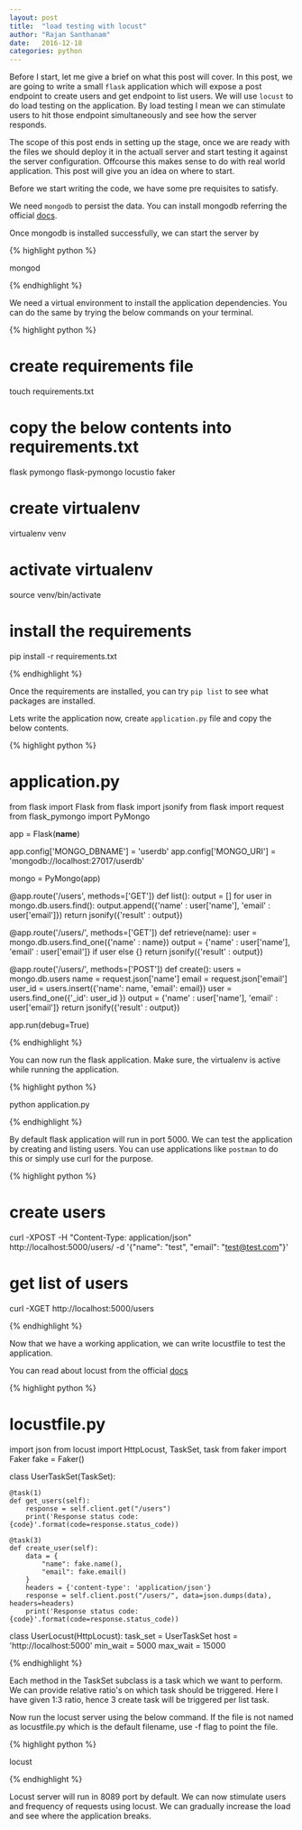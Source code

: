 ```yaml
---
layout: post
title:  "load testing with locust"
author: "Rajan Santhanam"
date:   2016-12-18
categories: python
---
```

Before I start, let me give a brief on what this post will cover. In this post, we are going to write a small `flask` application
which will expose a post endpoint to create users and get endpoint to list users. We will use `locust` to do load testing on the application. By load testing I mean we can stimulate users to hit those endpoint simultaneously and see how the server responds.

The scope of this post ends in setting up the stage, once we are ready with the files we should deploy it in the actuall server and start testing it against the server configuration. Offcourse this makes sense to do with real world application. This post will give you an idea on where to start.

Before we start writing the code, we have some pre requisites to satisfy.

We need `mongodb` to persist the data. You can install mongodb referring the official [docs][mongo-docs].

Once mongodb is installed successfully, we can start the server by

{% highlight python %}

mongod

{% endhighlight %}

We need a virtual environment to install the application dependencies. You can do the same by trying the below commands
on your terminal.

{% highlight python %}

# create requirements file
touch requirements.txt

# copy the below contents into requirements.txt
flask
pymongo
flask-pymongo
locustio
faker

# create virtualenv
virtualenv venv

# activate virtualenv
source venv/bin/activate

# install the requirements
pip install -r requirements.txt


{% endhighlight %}

Once the requirements are installed, you can try `pip list` to see what packages are installed.

Lets write the application now, create `application.py` file and copy the below contents.

{% highlight python %}
# application.py

from flask import Flask
from flask import jsonify
from flask import request
from flask_pymongo import PyMongo

app = Flask(__name__)

app.config['MONGO_DBNAME'] = 'userdb'
app.config['MONGO_URI'] = 'mongodb://localhost:27017/userdb'

mongo = PyMongo(app)

@app.route('/users', methods=['GET'])
def list():
  output = []
  for user in mongo.db.users.find():
    output.append({'name' : user['name'], 'email' : user['email']})
  return jsonify({'result' : output})

@app.route('/users/<name>', methods=['GET'])
def retrieve(name):
  user = mongo.db.users.find_one({'name' : name})
  output = {'name' : user['name'], 'email' : user['email']} if user else {}
  return jsonify({'result' : output})

@app.route('/users/', methods=['POST'])
def create():
  users = mongo.db.users
  name = request.json['name']
  email = request.json['email']
  user_id = users.insert({'name': name, 'email': email})
  user = users.find_one({'_id': user_id })
  output = {'name' : user['name'], 'email' : user['email']}
  return jsonify({'result' : output})

app.run(debug=True)

{% endhighlight %}

You can now run the flask application. Make sure, the virtualenv is active while running the application.

{% highlight python %}

python application.py

{% endhighlight %}

By default flask application will run in port 5000. We can test the application by creating and listing users. You can use applications like `postman` to do this or simply use curl for the purpose.

{% highlight python %}

# create users
curl -XPOST -H "Content-Type: application/json" http://localhost:5000/users/ -d '{"name": "test", "email": "test@test.com"}'

# get list of users
curl -XGET http://localhost:5000/users

{% endhighlight %}

Now that we have a working application, we can write locustfile to test the application.

You can read about locust from the official [docs][locust-docs]

{% highlight python %}
# locustfile.py
import json
from locust import HttpLocust, TaskSet, task
from faker import Faker
fake = Faker()

class UserTaskSet(TaskSet):

    @task(1)
    def get_users(self):
        response = self.client.get("/users")
        print('Response status code: {code}'.format(code=response.status_code))

    @task(3)
    def create_user(self):
        data = {
            "name": fake.name(),
            "email": fake.email()
        }
        headers = {'content-type': 'application/json'}
        response = self.client.post("/users/", data=json.dumps(data), headers=headers)
        print('Response status code: {code}'.format(code=response.status_code))

class UserLocust(HttpLocust):
    task_set = UserTaskSet
    host = 'http://localhost:5000'
    min_wait = 5000
    max_wait = 15000

{% endhighlight %}

Each method in the TaskSet subclass is a task which we want to perform. We can provide relative ratio's on which task should be triggered. Here I have given 1:3 ratio, hence 3 create task will be triggered per list task.

Now run the locust server using the below command. If the file is not named as locustfile.py which is the default filename, use -f flag to point the file.

{% highlight python %}

locust

{% endhighlight %}

Locust server will run in 8089 port by default. We can now stimulate users and frequency of requests using locust. We can gradually increase the load and see where the application breaks.

[mongo-docs]: https://docs.mongodb.com/manual/installation/
[locust-docs]: http://docs.locust.io/en/latest/
